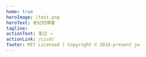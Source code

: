 ```yaml
---
home: true
heroImage: /test.png
heroText: 老纪的博客
tagline:
actionText: 笔记 →
actionLink: /cicd/
footer: MIT Licensed | Copyright © 2018-present jw
---
```

